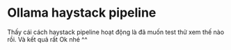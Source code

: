 # Ollama haystack pipeline

Thấy cái cách haystack pipeline hoạt động là đã muốn test thử xem thế nào rồi. Và kết quả rất Ok nhé ^^
